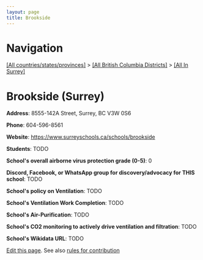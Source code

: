 ```yaml
---
layout: page
title: Brookside
---
```

# Navigation

[[All countries/states/provinces]](../../..) > [[All British Columbia Districts]](../..) > [[All In Surrey]](..)

# Brookside (Surrey)

**Address**: 8555-142A Street, Surrey, BC V3W 0S6

**Phone**: 604-596-8561

**Website**: <https://www.surreyschools.ca/schools/brookside>

**Students**: TODO

**School's overall airborne virus protection grade (0-5)**: 0

**Discord, Facebook, or WhatsApp group for discovery/advocacy for THIS school**: TODO

**School's policy on Ventilation**: TODO

**School's Ventilation Work Completion**: TODO

**School's Air-Purification**: TODO

**School's CO2 monitoring to actively drive ventilation and filtration**: TODO

**School's Wikidata URL**: TODO


[Edit this page](https://github.com/ventilate-schools/BC/edit/main/./Surrey/Brookside.md). See also [rules for contribution](../../../contribution-rules/)